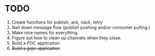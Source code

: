 # TODO

1. Create functions for publish, ack, nack, retry
2. Nail down message flow (publish pushing and/or consumer pulling.)
3. Make nice names for everything.
4. Figure out how to clean up channels when they close.
5. Build a POC application
6. ~~Build a grpc application~~